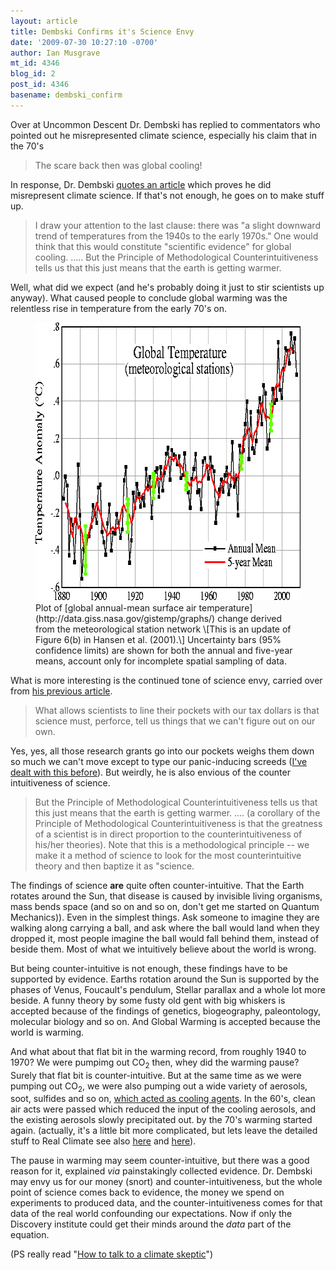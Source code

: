 ```yaml
---
layout: article
title: Dembski Confirms it's Science Envy
date: '2009-07-30 10:27:10 -0700'
author: Ian Musgrave
mt_id: 4346
blog_id: 2
post_id: 4346
basename: dembski_confirm
---
```

Over at Uncommon Descent Dr. Dembski has replied to commentators who pointed out he misrepresented climate science, especially his claim that in the 70's

> The scare back then was global cooling!

In response, Dr. Dembski  [quotes an article](http://en.wikipedia.org/wiki/Global_cooling) which proves he did misrepresent climate science. If that's not enough, he goes on to make stuff up.

> I draw your attention to the last clause: there was "a slight downward trend of temperatures from the 1940s to the early 1970s." One would think that this would constitute "scientific evidence" for global cooling. ..... But the Principle of Methodological Counterintuitiveness tells us that this just means that the earth is getting warmer.

Well, what did we expect (and he's probably doing it just to stir scientists up anyway). What caused people to conclude global warming was the relentless rise in temperature from the early 70's on.


<figure>
<img src="/uploads/2009/Fig.A.lrg.gif" alt="Fig.A.lrg.gif" width="655" height="445" />
<figcaption markdown="span">
Plot of [global annual-mean surface air temperature](http://data.giss.nasa.gov/gistemp/graphs/) change derived from the meteorological station network \[This is an update of Figure 6(b) in Hansen et al. (2001).\] Uncertainty bars (95% confidence limits) are shown for both the annual and five-year means, account only for incomplete spatial sampling of data.

</figcaption>
</figure>


What is more interesting is the continued tone of  science envy, carried over from [his previous article](http://pandasthumb.org/archives/2009/07/its-all-about-s.html). 

> What allows scientists to line their pockets with our tax dollars is that science must, perforce, tell us things that we can't figure out on our own.

Yes, yes, all those research grants go into our pockets weighs them down so much we can't move except to type our panic-inducing screeds ([I've dealt with this before](http://pandasthumb.org/archives/2009/07/its-all-about-s.html)). But weirdly, he is also envious of the counter intuitiveness of science. 

> But the Principle of Methodological Counterintuitiveness tells us that this just means that the earth is getting warmer. .... (a corollary of the Principle of Methodological Counterintuitiveness is that the greatness of a scientist is in direct proportion to the counterintuitiveness of his/her theories). Note that this is a methodological principle -- we make it a method of science to look for the most counterintuitive theory and then baptize it as "science.

The findings of science **are** quite often counter-intuitive. That the Earth rotates around the Sun, that disease is caused by invisible living organisms, mass bends space (and so on and so on, don't get me started on Quantum Mechanics)). Even in the simplest things. Ask someone to imagine they are walking along carrying a ball, and ask where the ball would land when they dropped it, most people imagine the ball would fall behind them, instead of beside them. Most of what we intuitively believe about the world is wrong.

But being counter-intuitive is not enough, these findings have to be supported by evidence. Earths rotation around the Sun is supported by the phases of Venus, Foucault's pendulum, Stellar parallax and a whole lot more beside. A funny theory by some fusty old gent with big whiskers is accepted because of the findings of genetics, biogeography, paleontology, molecular biology and so on. And Global Warming is accepted because the world is warming. 

And what about that flat bit in the warming record, from roughly 1940 to 1970? We were pumpimg out CO<sub>2</sub> then, whey did the warming pause? Surely that flat bit is counter-intuitive. But at the same time as we were pumping out CO<sub>2</sub>, we were also pumping out a wide variety of aerosols, soot, sulfides and so on, [which acted as cooling agents](http://www.realclimate.org/index.php/archives/category/climate-science/ipcc/). In the 60's, clean air acts were passed which reduced the input of the cooling aerosols, and the existing aerosols slowly precipitated out. by the 70's warming started again. (actually, it's a little bit more complicated, but lets leave the detailed stuff to Real Climate see also [here](http://www.realclimate.org/index.php/archives/2009/04/yet-more-aerosols-comment-on-shindell-and-faluvegi/) and [here](http://www.realclimate.org/index.php/archives/2009/04/aerosol-formation-and-climate-part-i/)).

The pause in warming may seem counter-intuitive, but there was a good reason for it, explained _via_ painstakingly collected evidence. Dr. Dembski may envy us for our money (snort) and counter-intuitiveness, but the whole point of science comes back to evidence, the money we spend on experiments to produced data, and the counter-intuitiveness comes for that data of the real world confounding our expectations. Now if only the Discovery institute could get their minds around the _data_ part of the equation.

(PS really read "[How to talk to a climate skeptic](http://scienceblogs.com/illconsidered/2008/07/how_to_talk_to_a_sceptic.php)")
